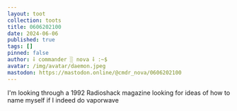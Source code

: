 ```yaml
---
layout: toot
collection: toots
title: 0606202100
date: 2024-06-06
published: true
tags: []
pinned: false
author: ⸸ commander ░ nova ⸸ :~$
avatar: /img/avatar/daemon.jpeg
mastodon: https://mastodon.online/@cmdr_nova/0606202100
---
```


I'm looking through a 1992 Radioshack magazine looking for ideas of how to name myself if I indeed do vaporwave
